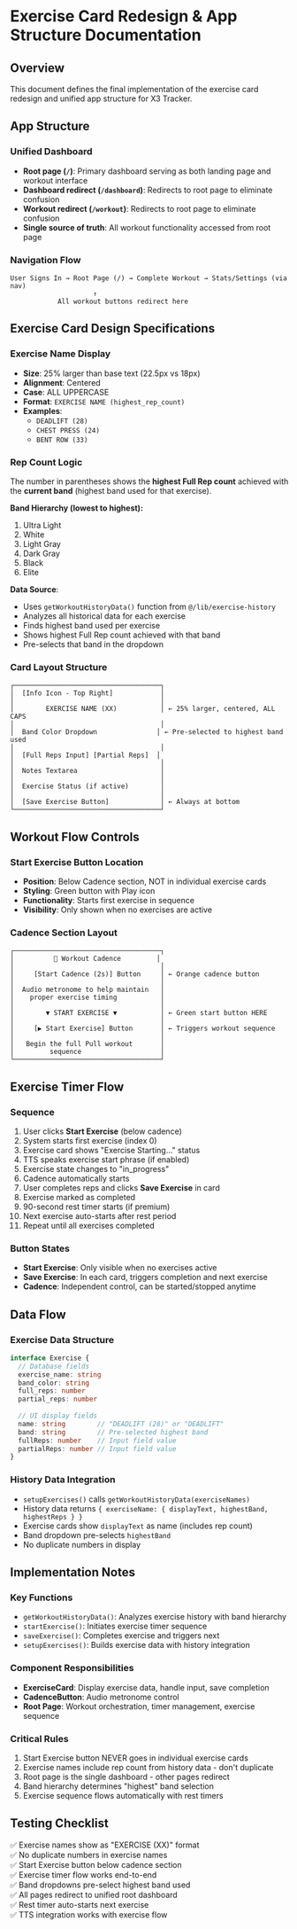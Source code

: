 # Exercise Card Redesign & App Structure Documentation

## Overview
This document defines the final implementation of the exercise card redesign and unified app structure for X3 Tracker.

## App Structure

### Unified Dashboard
- **Root page (`/`)**: Primary dashboard serving as both landing page and workout interface
- **Dashboard redirect (`/dashboard`)**: Redirects to root page to eliminate confusion
- **Workout redirect (`/workout`)**: Redirects to root page to eliminate confusion
- **Single source of truth**: All workout functionality accessed from root page

### Navigation Flow
```
User Signs In → Root Page (/) → Complete Workout → Stats/Settings (via nav)
                     ↑
            All workout buttons redirect here
```

## Exercise Card Design Specifications

### Exercise Name Display
- **Size**: 25% larger than base text (22.5px vs 18px)
- **Alignment**: Centered
- **Case**: ALL UPPERCASE
- **Format**: `EXERCISE NAME (highest_rep_count)`
- **Examples**: 
  - `DEADLIFT (28)`
  - `CHEST PRESS (24)`
  - `BENT ROW (33)`

### Rep Count Logic
The number in parentheses shows the **highest Full Rep count** achieved with the **current band** (highest band used for that exercise).

**Band Hierarchy (lowest to highest):**
1. Ultra Light
2. White  
3. Light Gray
4. Dark Gray
5. Black
6. Elite

**Data Source**: 
- Uses `getWorkoutHistoryData()` function from `@/lib/exercise-history`
- Analyzes all historical data for each exercise
- Finds highest band used per exercise
- Shows highest Full Rep count achieved with that band
- Pre-selects that band in the dropdown

### Card Layout Structure
```
┌─────────────────────────────────────┐
│  [Info Icon - Top Right]            │
│                                     │
│        EXERCISE NAME (XX)           │ ← 25% larger, centered, ALL CAPS
│                                     │
│  Band Color Dropdown               │ ← Pre-selected to highest band used
│                                     │
│  [Full Reps Input] [Partial Reps]  │
│                                     │
│  Notes Textarea                     │
│                                     │
│  Exercise Status (if active)        │
│                                     │
│  [Save Exercise Button]             │ ← Always at bottom
└─────────────────────────────────────┘
```

## Workout Flow Controls

### Start Exercise Button Location
- **Position**: Below Cadence section, NOT in individual exercise cards
- **Styling**: Green button with Play icon
- **Functionality**: Starts first exercise in sequence
- **Visibility**: Only shown when no exercises are active

### Cadence Section Layout
```
┌─────────────────────────────────────┐
│          🎵 Workout Cadence         │
│                                     │
│     [Start Cadence (2s)] Button     │ ← Orange cadence button
│                                     │
│  Audio metronome to help maintain   │
│    proper exercise timing           │
│                                     │
│        ▼ START EXERCISE ▼           │ ← Green start button HERE
│                                     │
│     [▶ Start Exercise] Button       │ ← Triggers workout sequence
│                                     │
│   Begin the full Pull workout       │
│         sequence                    │
└─────────────────────────────────────┘
```

## Exercise Timer Flow

### Sequence
1. User clicks **Start Exercise** (below cadence)
2. System starts first exercise (index 0)
3. Exercise card shows "Exercise Starting..." status
4. TTS speaks exercise start phrase (if enabled)
5. Exercise state changes to "in_progress"
6. Cadence automatically starts
7. User completes reps and clicks **Save Exercise** in card
8. Exercise marked as completed
9. 90-second rest timer starts (if premium)
10. Next exercise auto-starts after rest period
11. Repeat until all exercises completed

### Button States
- **Start Exercise**: Only visible when no exercises active
- **Save Exercise**: In each card, triggers completion and next exercise
- **Cadence**: Independent control, can be started/stopped anytime

## Data Flow

### Exercise Data Structure
```typescript
interface Exercise {
  // Database fields
  exercise_name: string
  band_color: string  
  full_reps: number
  partial_reps: number
  
  // UI display fields  
  name: string        // "DEADLIFT (28)" or "DEADLIFT" 
  band: string        // Pre-selected highest band
  fullReps: number    // Input field value
  partialReps: number // Input field value
}
```

### History Data Integration
- `setupExercises()` calls `getWorkoutHistoryData(exerciseNames)`
- History data returns `{ exerciseName: { displayText, highestBand, highestReps } }`
- Exercise cards show `displayText` as name (includes rep count)
- Band dropdown pre-selects `highestBand`
- No duplicate numbers in display

## Implementation Notes

### Key Functions
- `getWorkoutHistoryData()`: Analyzes exercise history with band hierarchy
- `startExercise()`: Initiates exercise timer sequence  
- `saveExercise()`: Completes exercise and triggers next
- `setupExercises()`: Builds exercise data with history integration

### Component Responsibilities
- **ExerciseCard**: Display exercise data, handle input, save completion
- **CadenceButton**: Audio metronome control
- **Root Page**: Workout orchestration, timer management, exercise sequence

### Critical Rules
1. Start Exercise button NEVER goes in individual exercise cards
2. Exercise names include rep count from history data - don't duplicate
3. Root page is the single dashboard - other pages redirect
4. Band hierarchy determines "highest" band selection
5. Exercise sequence flows automatically with rest timers

## Testing Checklist

✅ Exercise names show as "EXERCISE (XX)" format  
✅ No duplicate numbers in exercise names  
✅ Start Exercise button below cadence section  
✅ Exercise timer flow works end-to-end  
✅ Band dropdowns pre-select highest band used  
✅ All pages redirect to unified root dashboard  
✅ Rest timer auto-starts next exercise  
✅ TTS integration works with exercise flow
